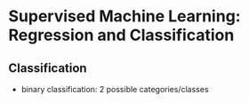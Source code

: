 # Supervised Machine Learning: Regression and Classification

## Classification
- binary classification: 2 possible categories/classes
